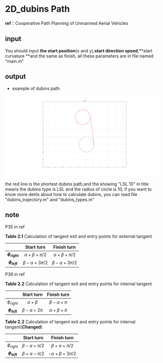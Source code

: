 # 2D_dubins Path
**ref**：Cooperative Path Planning of Unmanned Aerial Vehicles

## input

You should input **the start position**(x and y),**start direction speed**,**start curvature **and the same as finish, all these parameters are in file named "main.m"

## output

* example of dubins path

![](images/example_dubins.png?raw=true)

the red line is the shortest dubins path,and the showing "LSL 10" in title means the dubins type is LSL and the radius of circle is 10, if you want to know more detils about how to calculate dubins, you can read file "dubins_trajectory.m" and  "dubins_types.m" 

## note

P35 in ref

**Table 2.1** Calculation of tangent exit and entry points for external tangent

|                    |      Start turn       |      Finish turn       |
| :----------------: | :-------------------: | :--------------------: |
| **$\phi_{right}$** | $\alpha+\beta+\pi /2$ | $\alpha+\beta+\pi /2$  |
| **$\phi_{left}$**  | $\beta-\alpha+3\pi/2$ | $\beta-\alpha+3\pi /2$ |

P39 in ref

**Table 2.2** Calculation of tangent exit and entry points for internal tangent

|                   |     Start turn      |    Finish turn     |
| :---------------: | :-----------------: | :----------------: |
|  $\phi_{right}$   |   $\alpha+\beta$    | $\beta-\alpha+\pi$ |
| **$\phi_{left}$** | $\beta-\alpha+2\pi$ | $\alpha+\beta+\pi$ |

**Table 2.2** Calculation of tangent exit and entry points for internal tangent(**Changed**)

|                   |      Start turn      |       Finish turn       |
| :---------------: | :------------------: | :---------------------: |
|  $\phi_{right}$   | $\beta-\alpha+\pi/2$ |  $\beta+\alpha+\pi /2$  |
| **$\phi_{left}$** | $\beta+\alpha-\pi/2$ | $-\alpha+\beta+3\pi /2$ |

